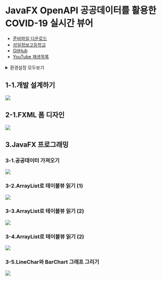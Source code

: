 # JavaFX OpenAPI 공공데이터를 활용한 COVID-19 실시간 뷰어

+ [준비파일 다운로드](https://drive.google.com/drive/folders/1m65-OF3zZjNk-P19qwJ8mI8BcTQWxsQv?usp=sharing)
+ [성일정보고등학교](http://sungil-i.kr/)
+ [GitHub](https://github.com/upj53/javafx-covid19-openapi)
+ [YouTube 재생목록](https://youtube.com/playlist?list=PLINB01vb6rt4R-rdj4PuQ2MsK3rtJNeqA)

<details><summary>환경설정 모두보기</summary>
<pre>
▶오픈API 상세
XML 공공데이터활용지원센터_보건복지부 코로나19 감염 현황
https://www.data.go.kr/data/15043376/openapi.do
<br>
▶FXML과 Java 연결구성
Covid19Controller.java ↔ covid19-viewer.fxml
<br>
▶GUI FXML 변수명
1.lineChartLabel
2.covidLineChart
3.barChartLabel
4.covidBarChart
5.covidTableView
5-1.tvcIdx
5-2.tvcStateDt 날짜
5-3.tvcDecideCnt 누적 확진자 수
5-4.tvcDeathCnt 누적 사망자 수
5-5.tvcClearCnt 누적 격리해제자 수
5-6.tvcTodayDecideCnt 오늘의 확진자 수
5-7.tvcTodayDeathCnt 오늘의 사망자 수
5-8.tvcTodayClearCnt 오늘의 격리해제자 수

▶OpenAPI 자료구조
double accDefRate; // 1.5090011279  누적 확진률
int accExamCnt; // 4269303  누적 검사 수
int accExamCompCnt; // 4092376 누적 검사 완료 수
int careCnt; // 17884  치료중 환자 수
int clearCnt; // 42953 격리해제 수
String createDt; // 2021-01-01 09:36:53.691  등록일시분초
int deathCnt; // 917   사망자 수
int decideCnt; // 61754   확진자 수
int examCnt; // 176927   검사진행 수
int resutlNegCnt; // 4030622  결과 음성 수
int seq; // 372  게시글번호
String stateDt; // 20210101   기준일
String stateTime; // 00:00   기준시간
String updateDt; // 2021-04-20 16:11:34.691   수정일시분초
int todayDecideCnt; // 오늘 확진자 수
int todayDeathCnt; // 오늘 사망자 수
int todayClearCnt; // 오늘 격리해제 수
<br>
▶TableView 자료구조
int idx;        // 순번
String stateDt; // 20210101   기준일
int decideCnt; // 61754   확진자 수
int deathCnt; // 917   사망자 수
int clearCnt; // 42953 격리해제 수
int todayDecideCnt; // 오늘 확진자 수
int todayDeathCnt; // 오늘 사망자 수
int todayClearCnt; // 오늘 격리해제 수
</pre>
</details>

## 1-1.개발 설계하기
[![](http://img.youtube.com/vi/A8QEGHuOBkg/0.jpg)](https://youtu.be/A8QEGHuOBkg)

## 2-1.FXML 폼 디자인
[![](http://img.youtube.com/vi/8n8_b-uYwYo/0.jpg)](https://youtu.be/8n8_b-uYwYo)

## 3.JavaFX 프로그래밍
### 3-1.공공데이터 가져오기
[![](http://img.youtube.com/vi/SfZnU2scOeE/0.jpg)](https://youtu.be/SfZnU2scOeE)

### 3-2.ArrayList로 테이블뷰 읽기 (1)
[![](http://img.youtube.com/vi/DD2S2M2nP5k/0.jpg)](https://youtu.be/DD2S2M2nP5k)

### 3-3.ArrayList로 테이블뷰 읽기 (2)
[![](http://img.youtube.com/vi/FABEV8i8vm8/0.jpg)](https://youtu.be/FABEV8i8vm8)

### 3-4.ArrayList로 테이블뷰 읽기 (2)
[![](http://img.youtube.com/vi/jQ2omJaFQ8k/0.jpg)](https://youtu.be/jQ2omJaFQ8k)

### 3-5.LineChar와 BarChart 그래프 그리기
[![](http://img.youtube.com/vi/SarMsscneVQ/0.jpg)](https://youtu.be/SarMsscneVQ)
